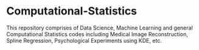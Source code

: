 # Computational-Statistics
This repository comprises of Data Science, Machine Learning and general Computational Statistics codes including Medical Image Reconstruction, Spline Regression, Psychological Experiments using KDE, etc. 
